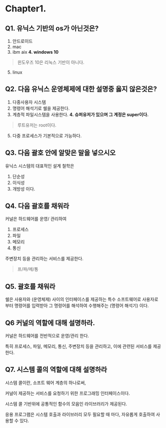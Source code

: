 Chapter1. 
===

Q1. 유닉스 기반의 os가 아닌것은?
---

1. 안드로이드 
2. mac
3. ibm aix
**4. windows 10**
> 윈도우즈 10은 리눅스 기반이 아니다.
5. linux

Q2. 다음 유닉스 운영체제에 대한 설명중 옳지 않은것은?
---

1. 다중사용자 시스템
2. 명령어 해석기로 쉘을 제공한다.
3. 계층적 파일시스템을 사용한다.
**4. 슈퍼유저가 있으며 그 계정은 super이다.**
> 루트유저는 root이다.
5. 다중 프로세스가 기본적으로 가능하다.

Q3. 다음 괄호 안에 알맞은 말을 넣으시오
---

유닉스 시스템의 대표적인 설계 철학은
1. 단순성
2. 이식성
3. 개방성
이다.

Q4. 다음 괄호를 채워라
---

커널은 하드웨어를 운영/ 관리하여
1. 프로세스
2. 파일
3. 메모리
4. 통신

주변장치 등을 관리하는 서비스를 제공한다.
> 프/파/메/통

Q5. 괄호를 채워라 
---

쉘은 사용자와
(운영체제)
사이의 인터페이스를 제공하는 특수 소프트웨어로 사용자로부터 명령어를 입력받아 그 명령어를 해석하여 수행해주는 
(명령어 해석기)
이다.

Q6 커널의 역할에 대해 설명하라.
---

커널은 하드웨어를 전반적으로 운영/관리 한다.

특히 프로세스, 파일, 메모리, 통신, 주변장치 등을 관리하고, 이에 관련된 서비스를 제공한다.


Q7. 시스템 콜의 역할에 대해 설명하라
---

시스템 콜이란, 소프트 웨어 계층의 하나로써,

커널이 제공하는 서비스를 요청하기 위한 프로그래밍 인터페이스이다.

시스템 콜 기반위에 공통적인 함수의 모음인 라이브러리가 제공된다. 

응용 프로그램은 시스템 호출과 라이브러리 모두 필요할 때 마다, 자유롭게 호출하여 사용할 수 있다.
